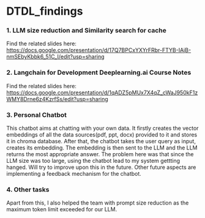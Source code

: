 # DTDL_findings

### 1. LLM size reduction and Similarity search for cache
Find the related slides here: 
https://docs.google.com/presentation/d/17Q7BPCxYXYrFRbr-FTYB-IAjB-nmSEbyKbbk6_51C_I/edit?usp=sharing

### 2. Langchain for Development Deeplearning.ai  Course Notes
Find the related slides here: 
https://docs.google.com/presentation/d/1qADZ5pMUx7X4qZ_cWaJ950kF1zWMY8Drne6z4KzrfSs/edit?usp=sharing

### 3. Personal Chatbot
This chatbot aims at chatting with your own data. It firstly creates the vector embeddings of all the data sources(pdf, ppt, docx) provided to it and stores it in chroma database. After that, the chatbot takes the user query as input, creates its embedding. The embedding is then sent to the LLM and the LLM returns the most appropriate answer. The problem here was that since the LLM size was too large, using the chatbot lead to my system gettting hanged. Will try to improve upon this in the future. Other future aspects are implementing a feedback mechanism for the chatbot.

### 4. Other tasks
Apart from this, I also helped the team with prompt size reduction as the maximum token limit exceeded for our LLM.
